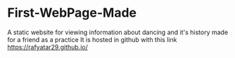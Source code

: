 # First-WebPage-Made
A static website for viewing information about dancing and it's history made for a friend as a practice 
It is hosted in github with this link
https://rafyatar29.github.io/
